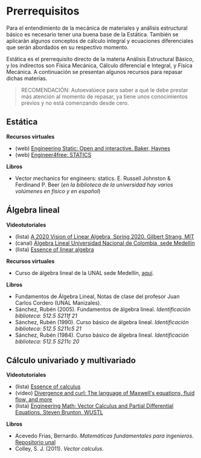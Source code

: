 # Prerrequisitos

Para el entendimiento de la mecánica de materiales y análisis estructural básico es necesario tener una buena base de la Estática. También se aplicarán algunos conceptos de cálculo integral y ecuaciones diferenciales que serán abordados en su respectivo momento.

Estática es el prerrequisito directo de la materia Análisis Estructural Básico, y los indirectos son Física Mecánica, Cálculo diferencial e Integral, y Física Mecánica. A continuación se presentan algunos recursos para repasar dichas materias.

>RECOMENDACIÓN: Autoevalúece para saber a qué le debe prestar más atención al momento de repasar, ya tiene unos conocimientos previos y no está comenzando desde cero.

## Estática

**Recursos virtuales**
- (web) [Engineering Static: Open and interactive. Baker, Haynes](https://engineeringstatics.org/Chapter_01.html)
- (web) [Engineer4free: STATICS](https://www.engineer4free.com/statics.html)

**Libros**
- Vector mechanics for engineers: statics. E. Russell Johnston & Ferdinand P. Beer (*en la biblioteca de la universidad hay varios volúmenes en físico y en español*)


## Álgebra lineal

**Videotutoriales**
- (lista) [A 2020 Vision of Linear Algebra, Spring 2020. Gilbert Strang, MIT](https://www.youtube.com/playlist?list=PLUl4u3cNGP61iQEFiWLE21EJCxwmWvvek)
- (canal) [Álgebra Lineal Universidad Nacional de Colombia, sede Medellín](https://www.youtube.com/channel/UCsE2po3zBjPxGYMH8UWJQ6w)
- (lista) [Essence of linear algebra](https://www.youtube.com/playlist?list=PLZHQObOWTQDPD3MizzM2xVFitgF8hE_ab)

**Recursos virtuales**
- Curso de álgebra lineal de la UNAL sede Medellín, [aquí](https://ciencias.medellin.unal.edu.co/cursos/algebra-lineal/clases.html).

**Libros**
- Fundamentos de Álgebra Lineal, Notas de clase del profesor Juan Carlos Cordero (UNAL Manizales).
- Sánchez, Rubén (2005). Fundamentos de álgebra lineal. *Identificación biblioteca: 512.5 S211f 21*
- Sánchez, Rubén (1990). Curso básico de álgebra lineal. *Identificación biblioteca: 512.5 S211c5 21*
- Sánchez, Rubén (1984). Curso básico de álgebra lineal. *Identificación biblioteca: 512.5 S211c 20*


## Cálculo univariado y multivariado

**Videotutoriales**
- (lista) [Essence of calculus](https://youtube.com/playlist?list=PLZHQObOWTQDMsr9K-rj53DwVRMYO3t5Yr)
- (video) [Divergence and curl: The language of Maxwell's equations, fluid flow, and more](https://www.youtube.com/watch?v=rB83DpBJQsE&ab_channel=3Blue1Brown)
- (lista) [Engineering Math: Vector Calculus and Partial Differential Equations. Steven Brunton, WUSTL](https://youtube.com/playlist?list=PLMrJAkhIeNNQromC4WswpU1krLOq5Ro6S)

**Libros**
* Acevedo Frias, Bernardo. *Matemáticas fundamentales para ingenieros*. [Repositorio unal](https://repositorio.unal.edu.co/bitstream/handle/unal/7173/bernardoacevedofrias.2003.pdf?sequence=1&isAllowed=y)
* Colley, S. J. (2011). *Vector calculus*.
